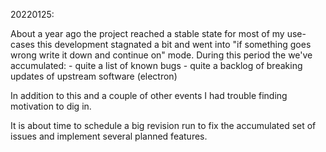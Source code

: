 
20220125:

About a year ago the project reached a stable state for most of my use-cases
this development stagnated a bit and went into "if something goes wrong 
write it down and continue on" mode. 
During this period the we've accumulated:
	- quite a list of known bugs
	- quite a backlog of breaking updates of upstream software (electron)

In addition to this and a couple of other events I had trouble finding 
motivation to dig in.

It is about time to schedule a big revision run to fix the accumulated 
set of issues and implement several planned features.



